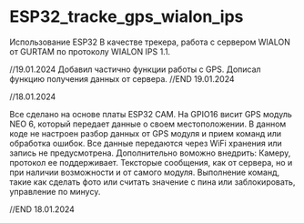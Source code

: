 # ESP32_tracke_gps_wialon_ips
Использование ESP32 В качестве трекера, работа с сервером WIALON от GURTAM по протоколу WIALON IPS 1.1.

//19.01.2024
Добавил частично функции  работы с GPS. Дописал функцию получения данных от сервера.
//END 19.01.2024

//18.01.2024

Все сделано на основе платы ESP32 CAM.
На GPIO16 висит GPS модуль NEO 6, который передает данные о своем местоположении.
В данном коде не настроен разбор данных от GPS модуля и  прием команд или обработка  ошибок.
Все данные передаются через WiFi хранения или  запись не предусмотрена.
Дополнительно воможно внедрить: Камеру, протокол ее поддерживает. Тексторые сообщения, как от сервера, но и при наличии возможности и от самого модуля. Выполнение команд, такие как сделать фото или считать значение с пина или  заблокировать, управление по минусу.

//END 18.01.2024
